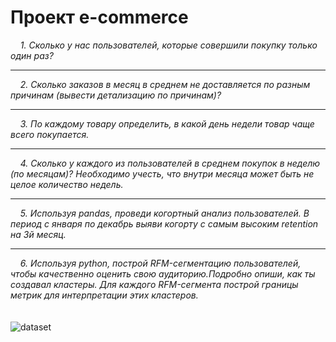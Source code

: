 # Проект e-commerce
&nbsp;&nbsp;&nbsp; *1. Сколько у нас пользователей, которые совершили покупку только один раз?*<br>
____
&nbsp;&nbsp;&nbsp; *2. Сколько заказов в месяц в среднем не доставляется по разным причинам (вывести детализацию по причинам)?*<br>
____
&nbsp;&nbsp;&nbsp; *3. По каждому товару определить, в какой день недели товар чаще всего покупается.* <br>
____
&nbsp;&nbsp;&nbsp; *4. Сколько у каждого из пользователей в среднем покупок в неделю (по месяцам)? Необходимо учесть, что внутри месяца может быть не целое количество недель.*<br>
____
&nbsp;&nbsp;&nbsp; *5. Используя pandas, проведи когортный анализ пользователей. В период с января по декабрь выяви когорту с самым высоким retention на 3й месяц.*<br>
____
&nbsp;&nbsp;&nbsp; *6. Используя python, построй RFM-сегментацию пользователей, чтобы качественно оценить свою аудиторию.Подробно опиши, как ты создавал кластеры. Для каждого RFM-сегмента построй границы метрик для интерпретации этих кластеров.*<br>
<br>
<br>
![dataset](https://im.wampi.ru/2022/11/15/dataset.png)
